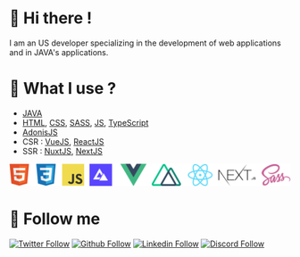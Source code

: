 # 👋 Hi there !
I am an US developer specializing in the development of web applications and in JAVA's applications.

# 🚀 What I use ?
- [JAVA](https://docs.oracle.com/javase/8/docs/api/)
- [HTML](https://developer.mozilla.org/fr/docs/Web/HTML), [CSS](https://developer.mozilla.org/fr/docs/Web/CSS), [SASS](https://sass-lang.com/), [JS](https://developer.mozilla.org/fr/docs/Web/JavaScript), [TypeScript](https://www.typescriptlang.org/)
- [AdonisJS](https://preview.adonisjs.com/)
- CSR : [VueJS](https://vuejs.org/), [ReactJS](https://reactjs.org/)
- SSR : [NuxtJS](https://nuxtjs.org/), [NextJS](https://nextjs.org/)

![icons technologies](https://github.com/HakkaOfDev/HakkaOfDev/blob/master/banner-alexandre.png)

# 🔗 Follow me
[![Twitter Follow](https://img.shields.io/twitter/follow/hakkaofdev?color=%231DA1F2&label=Twitter&logo=Twitter&style=for-the-badge)](https://twitter.com/hakkaofdev)
[![Github Follow](https://img.shields.io/github/followers/HakkaOfDev?color=000000&label=My%20Github&logo=Github&style=for-the-badge)](https://github.com/HakkaOfDev)
[![Linkedin Follow](https://img.shields.io/static/v1?label=Linkedin&message=Alexandre%20Gossard&color=0896EC&logo=Linkedin&style=for-the-badge)](https://www.linkedin.com/in/hakkaofdev/)
[![Discord Follow](https://img.shields.io/static/v1?label=Discord&message=Hakkā%236565&color=7289DA&logo=Discord&style=for-the-badge)]()
